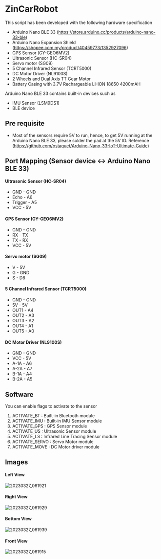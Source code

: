 # ZinCarRobot

This script has been developed with the following hardware specification
- Arduino Nano BLE 33 (https://store.arduino.cc/products/arduino-nano-33-ble)
- Arduino Nano Expansion Shield (https://shopee.com.my/product/40459773/1352927096)
- GPS Sensor (GY-GEO6MV2)
- Ultrasonic Sensor (HC-SR04)
- Servo motor (SG09)
- 5 Channel Infrared Sensor (TCRT5000)
- DC Motor Driver (NL9100S)
- 2 Wheels and Dual Axis TT Gear Motor
- Battery Casing with 3.7V Rechargeable LI-ION 18650 4200mAH

Arduino Nano BLE 33 contains built-in devices such as
- IMU Sensor (LSM9DS1)
- BLE device

## Pre requisite

- Most of the sensors require 5V to run, hence, to get 5V running at the Arduino Nano BLE 33, please solder the pad at the 5V IO.
Reference (https://github.com/ostaquet/Arduino-Nano-33-IoT-Ultimate-Guide)

## Port Mapping (Sensor device <-> Arduino Nano BLE 33)

#### Ultrasonic Sensor (HC-SR04)

- GND     - GND
- Echo    - A6
- Trigger - A5
- VCC     - 5V

#### GPS Sensor (GY-GEO6MV2)

- GND - GND
- RX - TX
- TX - RX
- VCC  - 5V

#### Servo motor (SG09)

- V - 5V
- G - GND
- S - D8

#### 5 Channel Infrared Sensor (TCRT5000)

- GND - GND
- 5V - 5V
- OUT1 - A4
- OUT2 - A3
- OUT3 - A2
- OUT4 - A1
- OUT5 - A0

#### DC Motor Driver (NL9100S)

- GND - GND
- VCC - 5V
- A-1A - A6
- A-2A - A7
- B-1A - A4
- B-2A - A5

## Software 

You can enable flags to activate to the sensor

1. ACTIVATE_BT : Built-in Bluetooth module
2. ACTIVATE_IMU : Built-in IMU Sensor module
3. ACTIVATE_GPS : GPS Sensor module
4. ACTIVATE_US : Ultrasonic Sensor module
5. ACTIVATE_LS : Infrared Line Tracing Sensor module
6. ACTIVATE_SERVO : Servo Motor module
7. ACTIVATE_MOVE : DC Motor driver module


## Images

#### Left View
![20230327_061921](https://user-images.githubusercontent.com/20044455/227808593-3ac7af19-8b87-46fa-a30f-7c9042bd0d9b.jpg)

#### Right View
![20230327_061929](https://user-images.githubusercontent.com/20044455/227808600-b414852c-4690-47fc-abcb-b0191fd68026.jpg)

#### Bottom View
![20230327_061939](https://user-images.githubusercontent.com/20044455/227808601-46d6abd8-d635-4feb-8aa2-9ee00a939094.jpg)

#### Front View
![20230327_061915](https://user-images.githubusercontent.com/20044455/227808603-108cc230-02ff-4b12-81ea-592fb03134c3.jpg)
